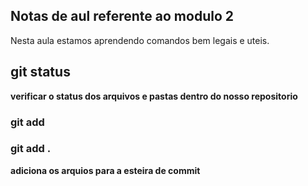 ## Notas de aul referente ao modulo 2

Nesta aula estamos aprendendo comandos bem legais e uteis.

## git status 
**verificar o status dos arquivos e pastas dentro do nosso repositorio**

### git add

### git add .

**adiciona os arquios para a esteira de commit**
